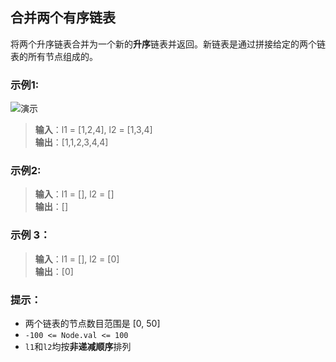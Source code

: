 ## 合并两个有序链表
将两个升序链表合并为一个新的**升序**链表并返回。新链表是通过拼接给定的两个链表的所有节点组成的。
### 示例1:
![演示](https://assets.leetcode.com/uploads/2020/10/03/merge_ex1.jpg)
> **输入**：l1 = [1,2,4], l2 = [1,3,4]  
> **输出**：[1,1,2,3,4,4]
### 示例2:
> **输入**：l1 = [], l2 = []  
> **输出**：[]
### 示例 3：
> **输入**：l1 = [], l2 = [0]  
> **输出**：[0]

### 提示：

* 两个链表的节点数目范围是 [0, 50]
* `-100 <= Node.val <= 100`
* `l1`和`l2`均按**非递减顺序**排列